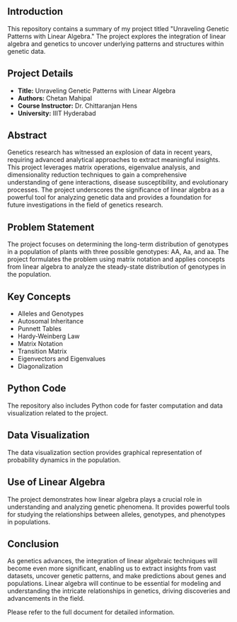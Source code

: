 ## Introduction
This repository contains a summary of my project titled "Unraveling Genetic Patterns with Linear Algebra." The project explores the integration of linear algebra and genetics to uncover underlying patterns and structures within genetic data.

## Project Details
- **Title:** Unraveling Genetic Patterns with Linear Algebra
- **Authors:** Chetan Mahipal
- **Course Instructor:** Dr. Chittaranjan Hens
- **University:** IIIT Hyderabad

## Abstract
Genetics research has witnessed an explosion of data in recent years, requiring advanced analytical approaches to extract meaningful insights. This project leverages matrix operations, eigenvalue analysis, and dimensionality reduction techniques to gain a comprehensive understanding of gene interactions, disease susceptibility, and evolutionary processes. The project underscores the significance of linear algebra as a powerful tool for analyzing genetic data and provides a foundation for future investigations in the field of genetics research.

## Problem Statement
The project focuses on determining the long-term distribution of genotypes in a population of plants with three possible genotypes: AA, Aa, and aa. The project formulates the problem using matrix notation and applies concepts from linear algebra to analyze the steady-state distribution of genotypes in the population.

## Key Concepts
- Alleles and Genotypes
- Autosomal Inheritance
- Punnett Tables
- Hardy-Weinberg Law
- Matrix Notation
- Transition Matrix
- Eigenvectors and Eigenvalues
- Diagonalization

## Python Code
The repository also includes Python code for faster computation and data visualization related to the project.

## Data Visualization
The data visualization section provides graphical representation of probability dynamics in the population.

## Use of Linear Algebra
The project demonstrates how linear algebra plays a crucial role in understanding and analyzing genetic phenomena. It provides powerful tools for studying the relationships between alleles, genotypes, and phenotypes in populations.

## Conclusion
As genetics advances, the integration of linear algebraic techniques will become even more significant, enabling us to extract insights from vast datasets, uncover genetic patterns, and make predictions about genes and populations. Linear algebra will continue to be essential for modeling and understanding the intricate relationships in genetics, driving discoveries and advancements in the field.

Please refer to the full document for detailed information.

